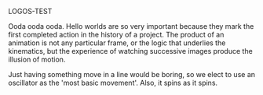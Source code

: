 LOGOS-TEST

Ooda ooda ooda.
Hello worlds are so very important because they mark the first completed action in the history of a project.
The product of an animation is not any particular frame, or the logic that underlies the kinematics, but the experience of watching successive images produce the illusion of motion.

Just having something move in a line would be boring, so we elect to use an oscillator as the 'most basic movement'.
Also, it spins as it spins.